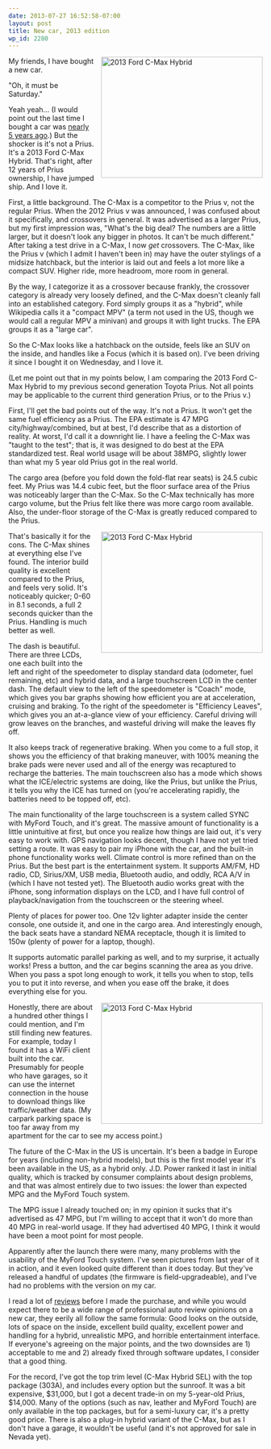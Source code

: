 ```yaml
---
date: 2013-07-27 16:52:58-07:00
layout: post
title: New car, 2013 edition
wp_id: 2280
---
```

<span style="float: right; margin-left: 1em; margin-bottom: 1em;"><a href="https://www.flickr.com/photos/fo0bar/sets/72157634816638905/" title="2013 Ford C-Max Hybrid by Ryan Finnie, on Flickr"><img src="https://farm8.staticflickr.com/7452/9378585613_8e44af83ed_n.jpg" width="320" height="240" alt="2013 Ford C-Max Hybrid" /></a></span>My friends, I have bought a new car.

"Oh, it must be Saturday."

Yeah yeah... (I would point out the last time I bought a car was [nearly 5 years ago](https://www.finnie.org/2008/10/24/my-fellow-consumers/).) But the shocker is it's not a Prius. It's a 2013 Ford C-Max Hybrid. That's right, after 12 years of Prius ownership, I have jumped ship. And I love it.

First, a little background. The C-Max is a competitor to the Prius v, not the regular Prius. When the 2012 Prius v was announced, I was confused about it specifically, and crossovers in general. It was advertised as a larger Prius, but my first impression was, "What's the big deal? The numbers are a little larger, but it doesn't look any bigger in photos. It can't be much different." After taking a test drive in a C-Max, I now _get_ crossovers. The C-Max, like the Prius v (which I admit I haven't been in) may have the outer stylings of a midsize hatchback, but the interior is laid out and feels a lot more like a compact SUV. Higher ride, more headroom, more room in general.

By the way, I categorize it as a crossover because frankly, the crossover category is already very loosely defined, and the C-Max doesn't cleanly fall into an established category. Ford simply groups it as a "hybrid", while Wikipedia calls it a "compact MPV" (a term not used in the US, though we would call a regular MPV a minivan) and groups it with light trucks. The EPA groups it as a "large car".

So the C-Max looks like a hatchback on the outside, feels like an SUV on the inside, and handles like a Focus (which it is based on). I've been driving it since I bought it on Wednesday, and I love it.

(Let me point out that in my points below, I am comparing the 2013 Ford C-Max Hybrid to my previous second generation Toyota Prius. Not all points may be applicable to the current third generation Prius, or to the Prius v.)

First, I'll get the bad points out of the way. It's not a Prius. It won't get the same fuel efficiency as a Prius. The EPA estimate is 47 MPG city/highway/combined, but at best, I'd describe that as a distortion of reality. At worst, I'd call it a downright lie. I have a feeling the C-Max was "taught to the test"; that is, it was designed to do best at the EPA standardized test. Real world usage will be about 38MPG, slightly lower than what my 5 year old Prius got in the real world.

The cargo area (before you fold down the fold-flat rear seats) is 24.5 cubic feet. My Prius was 14.4 cubic feet, but the floor surface area of the Prius was noticeably larger than the C-Max. So the C-Max technically has more cargo volume, but the Prius felt like there was more cargo room available. Also, the under-floor storage of the C-Max is greatly reduced compared to the Prius.

<span style="float: right; margin-left: 1em; margin-bottom: 1em;"><a href="https://www.flickr.com/photos/fo0bar/sets/72157634816638905/" title="2013 Ford C-Max Hybrid by Ryan Finnie, on Flickr"><img src="https://farm4.staticflickr.com/3682/9381377474_8990930163_n.jpg" width="320" height="240" alt="2013 Ford C-Max Hybrid" /></a></span>That's basically it for the cons. The C-Max shines at everything else I've found. The interior build quality is excellent compared to the Prius, and feels very solid. It's noticeably quicker; 0-60 in 8.1 seconds, a full 2 seconds quicker than the Prius. Handling is much better as well.

The dash is beautiful. There are three LCDs, one each built into the left and right of the speedometer to display standard data (odometer, fuel remaining, etc) and hybrid data, and a large touchscreen LCD in the center dash. The default view to the left of the speedometer is "Coach" mode, which gives you bar graphs showing how efficient you are at acceleration, cruising and braking. To the right of the speedometer is "Efficiency Leaves", which gives you an at-a-glance view of your efficiency. Careful driving will grow leaves on the branches, and wasteful driving will make the leaves fly off.

It also keeps track of regenerative braking. When you come to a full stop, it shows you the efficiency of that braking maneuver, with 100% meaning the brake pads were never used and all of the energy was recaptured to recharge the batteries. The main touchscreen also has a mode which shows what the ICE/electric systems are doing, like the Prius, but unlike the Prius, it tells you why the ICE has turned on (you're accelerating rapidly, the batteries need to be topped off, etc).

The main functionality of the large touchscreen is a system called SYNC with MyFord Touch, and it's great. The massive amount of functionality is a little unintuitive at first, but once you realize how things are laid out, it's very easy to work with. GPS navigation looks decent, though I have not yet tried setting a route. It was easy to pair my iPhone with the car, and the built-in phone functionality works well. Climate control is more refined than on the Prius. But the best part is the entertainment system. It supports AM/FM, HD radio, CD, Sirius/XM, USB media, Bluetooth audio, and oddly, RCA A/V in (which I have not tested yet). The Bluetooth audio works great with the iPhone, song information displays on the LCD, and I have full control of playback/navigation from the touchscreen or the steering wheel.

Plenty of places for power too. One 12v lighter adapter inside the center console, one outside it, and one in the cargo area. And interestingly enough, the back seats have a standard NEMA receptacle, though it is limited to 150w (plenty of power for a laptop, though).

It supports automatic parallel parking as well, and to my surprise, it actually works! Press a button, and the car begins scanning the area as you drive. When you pass a spot long enough to work, it tells you when to stop, tells you to put it into reverse, and when you ease off the brake, it does everything else for you.

<span style="float: right; margin-left: 1em; margin-bottom: 1em;"><a href="https://www.flickr.com/photos/fo0bar/sets/72157634816638905/" title="2013 Ford C-Max Hybrid by Ryan Finnie, on Flickr"><img src="https://farm3.staticflickr.com/2884/9381368348_880ff26151_n.jpg" width="320" height="240" alt="2013 Ford C-Max Hybrid" /></a></span>Honestly, there are about a hundred other things I could mention, and I'm still finding new features. For example, today I found it has a WiFi client built into the car. Presumably for people who have garages, so it can use the internet connection in the house to download things like traffic/weather data. (My carpark parking space is too far away from my apartment for the car to see my access point.)

The future of the C-Max in the US is uncertain. It's been a badge in Europe for years (including non-hybrid models), but this is the first model year it's been available in the US, as a hybrid only. J.D. Power ranked it last in initial quality, which is tracked by consumer complaints about design problems, and that was almost entirely due to two issues: the lower than expected MPG and the MyFord Touch system.

The MPG issue I already touched on; in my opinion it sucks that it's advertised as 47 MPG, but I'm willing to accept that it won't do more than 40 MPG in real-world usage. If they had advertised 40 MPG, I think it would have been a moot point for most people.

Apparently after the launch there were many, many problems with the usability of the MyFord Touch system. I've seen pictures from last year of it in action, and it even looked quite different than it does today. But they've released a handful of updates (the firmware is field-upgradeable), and I've had no problems with the version on my car.

I read a lot of [reviews](https://www.youtube.com/watch?v=-8RYVjrb80o) before I made the purchase, and while you would expect there to be a wide range of professional auto review opinions on a new car, they eerily all follow the same formula: Good looks on the outside, lots of space on the inside, excellent build quality, excellent power and handling for a hybrid, unrealistic MPG, and horrible entertainment interface. If everyone's agreeing on the major points, and the two downsides are 1) acceptable to me and 2) already fixed through software updates, I consider that a good thing.

For the record, I've got the top trim level (C-Max Hybrid SEL) with the top package (303A), and includes every option but the sunroof. It was a bit expensive, $31,000, but I got a decent trade-in on my 5-year-old Prius, $14,000. Many of the options (such as nav, leather and MyFord Touch) are only available in the top packages, but for a semi-luxury car, it's a pretty good price. There is also a plug-in hybrid variant of the C-Max, but as I don't have a garage, it wouldn't be useful (and it's not approved for sale in Nevada yet).
